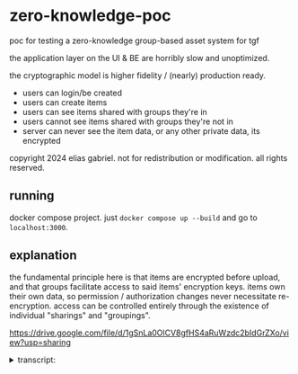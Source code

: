# zero-knowledge-poc

poc for testing a zero-knowledge group-based asset system for tgf

the application layer on the UI & BE are horribly slow and unoptimized.

the cryptographic model is higher fidelity / (nearly) production ready.

- users can login/be created
- users can create items
- users can see items shared with groups they're in
- users cannot see items shared with groups they're not in
- server can never see the item data, or any other private data, its encrypted

copyright 2024 elias gabriel. not for redistribution or modification. all rights reserved.

## running

docker compose project. just `docker compose up --build` and go to `localhost:3000`.

## explanation

the fundamental principle here is that items are encrypted before upload, and that groups facilitate access to said items' encryption keys. items own their own data, so permission / authorization changes never necessitate re-encryption. access can be controlled entirely through the existence of individual "sharings" and "groupings".

<https://drive.google.com/file/d/1gSnLa0OlCV8gfHS4aRuWzdc2bIdGrZXo/view?usp=sharing>

<details>
<summary>transcript:</summary>

```
every user has an encryption key. they get a private and public key. their key is derived from their password in a cryptographically secure way

every user is the host of at least one group, their personal group. when a user is created, their group is created as well.

groups also have encryption keys.

when a user is added to a group, that relationship is stored in a "grouping". that grouping maps a user to a group, but ALSO contains a copy of the group's encryption key _encrypted_ using the user's public key.

when a user creates an item, the item also has an encryption key. the contents of the file are encrypted using that encryption key.

we want to ensure that every user in a group has access to items shared with that group; item's aren't shared directly with people, they're shared with groups.

when the item is created, it's encryption key is _encrypted_ using the creating user's personal group's private key. the user creating the item knows their personal group's private key because they can decrypt it from their grouping: take the encrypted key from the grouping and decrypt it with their own private key. this information is stored on a "sharing". a sharing maps a group to an item, and contains that copy of the item's encryption key that has been encrypted with the group's key.

when a user wants to view an item, they need 2 things:
1. a sharing
2. a grouping
the user needs to have some way of accessing the item's encryption key. ie, they need to have a grouping that maps their user to the group so that they can access the sharing that maps that group to the item. if they're not a part of the group, they don't have a grouping, and should be disallowed from trying to read a sharing.

once they have the sharing, reading an item means:
1. using their grouping, decrypt the group's private key using their own private key.
2. using the sharing, use the now decrypted group key and decrypt the item's private key.
3. download the gibberish/encrypted item contents, then decrypt them using the now decrypted item private key.

-----

permissions and management take the form of controlling groupings and sharings, and ensuring that only users who have a grouping can access the sharings associated with a group. permissions are not in scope for this POC, because they can exist _above_ the encryption/data model.

the model in the poc enables a core feature for TGF: actually private content. item content is encrypted before reaching our servers, and is stored encrypted. we _cannot_ know the contents of those items, and no other user can know the contents, unless we or said user are a part of a group with which the item is shared.

no sensitive information leaves the user's device. the only things transmitted to the BE are encrypted information and information that doesn't reveal any information (like the user's public key, which is distributable). practically, this means ALL cryptographic functions happen in the browser. they must.

-----

there are 2 users in the demo. user 1 created an item and it is shared with their personal group. user 2 created an item and it is shared with their personal group. user 1 can switch to their group and see the item they created, but cannot see the other item because they're not a part of user 2's private group (and therefore cannot get access to the sharing). vice versa for user 2 and their item.

-----

not in the demo, but in principle inviting a user to a group only needs to consist of creating a "grouping" for them. sharing an item with a group only consists of creating a "sharing" for it. manipulation of users and groups, and items and groups, are fairly inexpensive. groups are the proxy.

to remove an item from a group, just delete the sharing. to remove a user from a group, just delete the grouping. fast operations, and nothing needs to decrypted & reencrypted on the fly.
```

</details>
